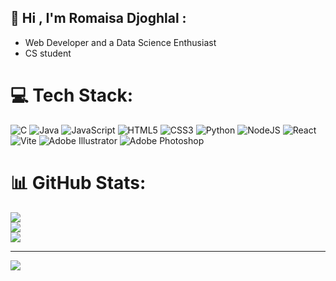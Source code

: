 
<!-- [![Romaisa's GitHub stats](https://github-readme-stats.vercel.app/api?username=RomaisaDjoghlal&show_icons=true&theme=radical)](https://github.com/anuraghazra/github-readme-stats)-->

## 💫 Hi , I'm Romaisa Djoghlal  :
- Web Developer and a Data Science Enthusiast
- CS student 


# 💻 Tech Stack:
![C](https://img.shields.io/badge/c-%2300599C.svg?style=for-the-badge&logo=c&logoColor=white) ![Java](https://img.shields.io/badge/java-%23ED8B00.svg?style=for-the-badge&logo=openjdk&logoColor=white) ![JavaScript](https://img.shields.io/badge/javascript-%23323330.svg?style=for-the-badge&logo=javascript&logoColor=%23F7DF1E) ![HTML5](https://img.shields.io/badge/html5-%23E34F26.svg?style=for-the-badge&logo=html5&logoColor=white) ![CSS3](https://img.shields.io/badge/css3-%231572B6.svg?style=for-the-badge&logo=css3&logoColor=white) ![Python](https://img.shields.io/badge/python-3670A0?style=for-the-badge&logo=python&logoColor=ffdd54) ![NodeJS](https://img.shields.io/badge/node.js-6DA55F?style=for-the-badge&logo=node.js&logoColor=white) ![React](https://img.shields.io/badge/react-%2320232a.svg?style=for-the-badge&logo=react&logoColor=%2361DAFB) ![Vite](https://img.shields.io/badge/vite-%23646CFF.svg?style=for-the-badge&logo=vite&logoColor=white) ![Adobe Illustrator](https://img.shields.io/badge/adobe%20illustrator-%23FF9A00.svg?style=for-the-badge&logo=adobe%20illustrator&logoColor=white) ![Adobe Photoshop](https://img.shields.io/badge/adobe%20photoshop-%2331A8FF.svg?style=for-the-badge&logo=adobe%20photoshop&logoColor=white)
# 📊 GitHub Stats:
![](https://github-readme-stats.vercel.app/api?username=RomaisaDjoghlal&theme=dark&hide_border=false&include_all_commits=false&count_private=false)<br/>
![](https://github-readme-streak-stats.herokuapp.com/?user=RomaisaDjoghlal&theme=dark&hide_border=false)<br/>
![](https://github-readme-stats.vercel.app/api/top-langs/?username=RomaisaDjoghlal&theme=dark&hide_border=false&include_all_commits=false&count_private=false&layout=compact)

---
[![](https://visitcount.itsvg.in/api?id=RomaisaDjoghlal&icon=0&color=0)](https://visitcount.itsvg.in)

<!-- Proudly created with GPRM ( https://gprm.itsvg.in ) -->


